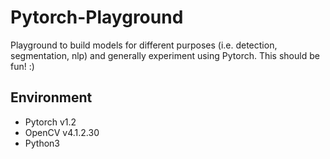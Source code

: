 # Pytorch-Playground

Playground to build models for different purposes (i.e. detection, segmentation, nlp) and generally experiment using Pytorch. This should be fun! :)

## Environment
- Pytorch v1.2
- OpenCV  v4.1.2.30
- Python3
